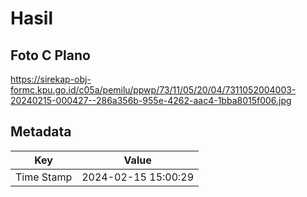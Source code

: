 # Hasil

## Foto C Plano

https://sirekap-obj-formc.kpu.go.id/c05a/pemilu/ppwp/73/11/05/20/04/7311052004003-20240215-000427--286a356b-955e-4262-aac4-1bba8015f006.jpg


## Metadata

| Key        | Value               |
| ---------- | ------------------- |
| Time Stamp | 2024-02-15 15:00:29 |



